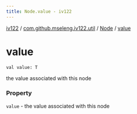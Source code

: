 ```yaml
---
title: Node.value - iv122
---
```


[iv122](../../index.md) / [com.github.mseleng.iv122.util](../index.md) / [Node](index.md) / [value](.)

# value

`val value: T`

the value associated with this node

### Property

`value` - the value associated with this node